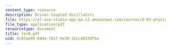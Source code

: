 ```yaml
---
content_type: resource
description: Driven Coupled Oscillators
file: https://ol-ocw-studio-app-qa.s3.amazonaws.com/courses/8-03-physics-iii-spring-2003/dc03ae8684da78175e5016ccd033dfba_lec6.pdf
file_type: application/pdf
resourcetype: Document
title: lec6.pdf
uid: dc03ae86-84da-7817-5e50-16ccd033dfba
---
```

